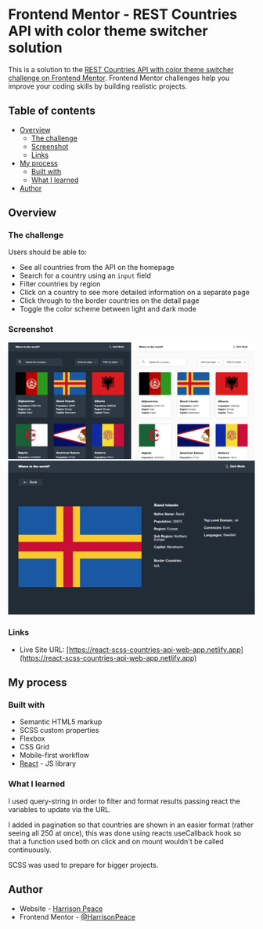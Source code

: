 # Frontend Mentor - REST Countries API with color theme switcher solution

This is a solution to the [REST Countries API with color theme switcher challenge on Frontend Mentor](https://www.frontendmentor.io/challenges/rest-countries-api-with-color-theme-switcher-5cacc469fec04111f7b848ca). Frontend Mentor challenges help you improve your coding skills by building realistic projects. 

## Table of contents

- [Overview](#overview)
  - [The challenge](#the-challenge)
  - [Screenshot](#screenshot)
  - [Links](#links)
- [My process](#my-process)
  - [Built with](#built-with)
  - [What I learned](#what-i-learned)
- [Author](#author)


## Overview

### The challenge

Users should be able to:

- See all countries from the API on the homepage
- Search for a country using an `input` field
- Filter countries by region
- Click on a country to see more detailed information on a separate page
- Click through to the border countries on the detail page
- Toggle the color scheme between light and dark mode

### Screenshot

![](./screenshot-1.jpg)
![](./screenshot-2.jpg)

### Links

- Live Site URL: [https://react-scss-countries-api-web-app.netlify.app](https://react-scss-countries-api-web-app.netlify.app)

## My process

### Built with

- Semantic HTML5 markup
- SCSS custom properties
- Flexbox
- CSS Grid
- Mobile-first workflow
- [React](https://reactjs.org/) - JS library

### What I learned

I used query-string in order to filter and format results passing react the variables to update via the URL.

I added in pagination so that countries are shown in an easier format (rather seeing all 250 at once), this was done using reacts useCallback hook so that a function used both on click and on mount wouldn't be called continuously.

SCSS was used to prepare for bigger projects.

## Author

- Website - [Harrison Peace](https://harrisonpeace.com)
- Frontend Mentor - [@HarrisonPeace](https://www.frontendmentor.io/profile/HarrisonPeace)

